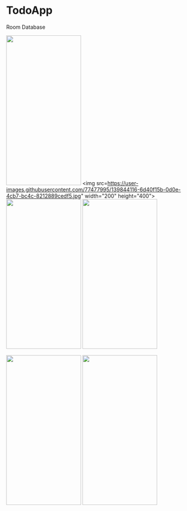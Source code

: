 # TodoApp
Room Database

<img src="https://user-images.githubusercontent.com/77477995/139843423-c30ad094-ed27-44eb-adc7-80e93c4a4d8e.jpg" width="200" height="400"> <img src=https://user-images.githubusercontent.com/77477995/139844116-6d40f15b-0d0e-4cb7-bc4c-8212889cedf5.jpg" width="200" height="400"> <img src="https://user-images.githubusercontent.com/77477995/139843968-2f5b36e6-8b03-402f-8fdc-683775d38575.jpg" width="200" height="400"> <img src="https://user-images.githubusercontent.com/77477995/139844292-34e7c8ee-857c-47b5-b248-a40567dd66cb.jpg" width="200" height="400">
  
<img src="https://user-images.githubusercontent.com/77477995/139844874-4876b20b-654b-4816-aa3a-af861535fea3.jpg" width="200" height="400"> <img src="https://user-images.githubusercontent.com/77477995/139844977-71747d8a-9104-47a0-a000-e239ca73be4d.jpg" width="200" height="400">

